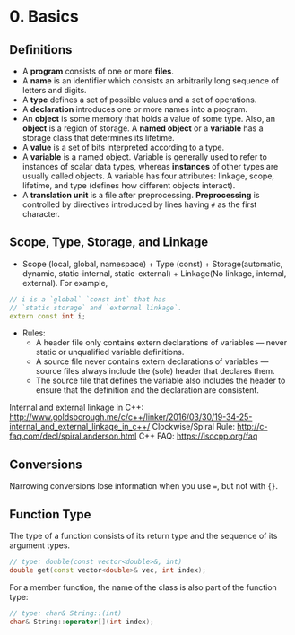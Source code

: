 # 0. Basics

## Definitions
- A **program** consists of one or more **files**.
- A **name** is an identifier which consists an arbitrarily long sequence of letters and digits.
- A **type** defines a set of possible values and a set of operations.
- A **declaration** introduces one or more names into a program.
- An **object** is some memory that holds a value of some type. Also, an **object** is a region of storage. A **named object** or a **variable** has a storage class that determines its lifetime.
- A **value** is a set of bits interpreted according to a type.
- A **variable** is a named object. Variable is generally used to refer to instances of scalar data types, whereas **instances** of other types are usually called objects. A variable has four attributes: linkage, scope, lifetime, and type (defines how different objects interact).
- A **translation unit** is a file after preprocessing. **Preprocessing** is controlled by directives introduced by lines having `#` as the first character.


## Scope, Type, Storage, and Linkage
- Scope (local, global, namespace) + Type (const) + Storage(automatic, dynamic, static-internal, static-external) + Linkage(No linkage, internal, external). For example,

``` C++
// i is a `global` `const int` that has
// `static storage` and `external linkage`.
extern const int i;
```     

- Rules:
    - A header file only contains extern declarations of variables — never static or unqualified variable definitions.
    - A source file never contains extern declarations of variables — source files always include the (sole) header that declares them.
    - The source file that defines the variable also includes the header to ensure that the definition and the declaration are consistent.

Internal and external linkage in C++: <http://www.goldsborough.me/c/c++/linker/2016/03/30/19-34-25-internal_and_external_linkage_in_c++/>
Clockwise/Spiral Rule: <http://c-faq.com/decl/spiral.anderson.html>
C++ FAQ: <https://isocpp.org/faq>


## Conversions
Narrowing conversions lose information when you use `=`, but not with `{}`.

## Function Type
The type of a function consists of its return type and the sequence of its argument types.
``` C++
// type: double(const vector<double>&, int)
double get(const vector<double>& vec, int index);
```
For a member function, the name of the class is also part of the function type:
``` C++
// type: char& String::(int)
char& String::operator[](int index);
```
